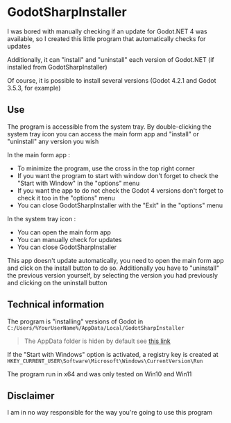 # GodotSharpInstaller

I was bored with manually checking if an update for Godot.NET 4 was available, so I created this little program that automatically checks for updates

Additionally, it can "install" and "uninstall" each version of Godot.NET (if installed from GodotSharpInstaller)

Of course, it is possible to install several versions (Godot 4.2.1 and Godot 3.5.3, for example)

## Use

The program is accessible from the system tray. By double-clicking the system tray icon you can access the main form app and "install" or "uninstall" any version you wish

In the main form app :

 - To minimize the program, use the cross in the top right corner
 - If you want the program to start with window don't forget to check the "Start with Window" in the "options" menu
 - If you want the app to do not check the Godot 4 versions don't forget to check it too in the "options" menu
 - You can close GodotSharpInstaller with the "Exit" in the "options" menu

In the system tray icon :

 - You can open the main form app
 - You can manually check for updates
 - You can close GodotSharpInstaller

 This app doesn't update automatically, you need to open the main form app and click on the install button to do so. Additionally you have to "uninstall" the previous version yourself, by selecting the version you had previously and clicking on the uninstall button
 
## Technical information

The program is "installing" versions of Godot in  
```C:/Users/%YourUserName%/AppData/Local/GodotSharpInstaller```  
> The AppData folder is hiden by default see [this link](https://support.microsoft.com/en-us/windows/view-hidden-files-and-folders-in-windows-97fbc472-c603-9d90-91d0-1166d1d9f4b5#WindowsVersion=Windows_11)

If the "Start with Windows" option is activated, a registry key is created at  
```HKEY_CURRENT_USER\Software\Microsoft\Windows\CurrentVersion\Run```

The program run in x64 and was only tested on Win10 and Win11

## Disclaimer

I am in no way responsible for the way you're going to use this program
